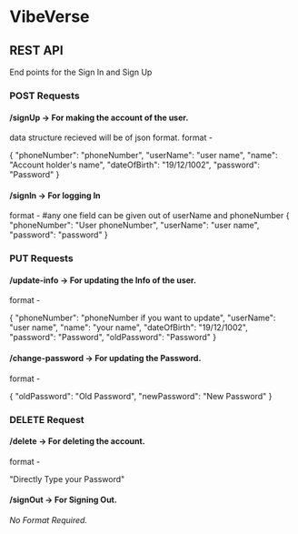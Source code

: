 # VibeVerse
## REST API


End points for the Sign In and Sign Up  

### POST Requests

#### /signUp  ->  For making the account of the user.

data structure recieved will be of json format.
format -

{
    "phoneNumber": "phoneNumber",
    "userName": "user name",
    "name": "Account holder's name",
    "dateOfBirth": "19/12/1002",
    "password": "Password"
}

#### /signIn  ->  For logging In

format -
#any one field can be given out of userName and phoneNumber
{
	"phoneNumber": "User phoneNumber",
 	"userName": "user name",
	"password": "password"
}

### PUT Requests

#### /update-info        ->   For updating the Info of the user.

format -

{
    "phoneNumber": "phoneNumber if you want to update",
    "userName": "user name",
    "name": "your name",
    "dateOfBirth": "19/12/1002",
    "password": "Password",
    "oldPassword": "Password"
}

#### /change-password   ->   For updating the Password.

format -

{
	"oldPassword": "Old Password",
	"newPassword": "New Password"
}

### DELETE Request

#### /delete             ->   For deleting the account.

format -

"Directly Type your Password"

#### /signOut            -> For Signing Out.

*No Format Required.*
